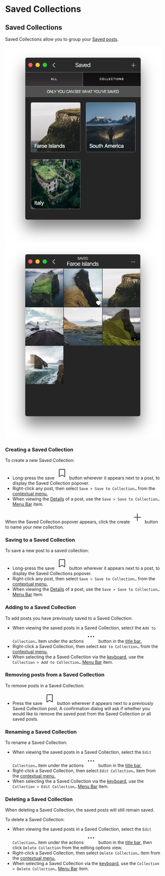 # Saved Collections

## Saved Collections

Saved Collections allow you to group your [Saved posts](./#saved-posts).

![](../../.gitbook/assets/savedcollections-1.png) ![](../../.gitbook/assets/savedcollections-2.png)

### Creating a Saved Collection

To create a new Saved Collection:

* Long-press the save ![](../../.gitbook/assets/saved.png) button wherever it appears next to a post, to display the Saved Collection popover.
* Right-click any post, then select `Save > Save to Collection…` from the [contextual menu.](../../misc/glossary.md#contextual-menu)
* When viewing the [Details](../detailview.md) of a post, use the `Save > Save to Collection…` [Menu Bar](../../misc/glossary.md#menu-bar) item.

When the Saved Collection popover appears, click the create ![](../../.gitbook/assets/compose.png) button to name your new collection.

### Saving to a Saved Collection

To save a new post to a saved collection:

* Long-press the save ![](../../.gitbook/assets/saved.png) button wherever it appears next to a post, to display the Saved Collections popover.
* Right-click any post, then select `Save > Save to Collection…` from the [contextual menu.](../../misc/glossary.md#contextual-menu)
* When viewing the [Details](../detailview.md) of a post, use the `Save > Save to Collection…` [Menu Bar](../../misc/glossary.md#menu-bar) item.

### Adding to a Saved Collection

To add posts you have previously saved to a Saved Collection:

* When viewing the saved posts in a Saved Collection, select the `Add to Collection…` item under the actions ![](../../.gitbook/assets/actions-menu.png) button in the [title bar.](../../misc/glossary.md#title-bar)
* Right-click a Saved Collection, then select `Add to Collection…` from the [contextual menu.](../../misc/glossary.md#contextual-menu)
* When selecting the a Saved Collection via the [keyboard](../../misc/keyboard-shortcuts.md), use the `Collection > Add to Collection…` [Menu Bar](../../misc/glossary.md#menu-bar) item.

### Removing posts from a Saved Collection

To remove posts in a Saved Collection:

* Press the save ![](../../.gitbook/assets/saved.png) button wherever it appears next to a previously Saved Collection post. A confirmation dialog will ask if whether you would like to remove the saved post from the Saved Collection or all saved posts.

### Renaming a Saved Collection

To rename a Saved Collection:

* When viewing the saved posts in a Saved Collection, select the `Edit Collection…` item under the actions ![](../../.gitbook/assets/actions-menu.png) button in the [title bar.](../../misc/glossary.md#title-bar)
* Right-click a Saved Collection, then select `Edit Collection…` item from the [contextual menu.](../../misc/glossary.md#contextual-menu)
* When selecting the a Saved Collection via the [keyboard](../../misc/keyboard-shortcuts.md), use the `Collection > Edit Collection…` [Menu Bar](../../misc/glossary.md#menu-bar) item.

### Deleting a Saved Collection

When deleting a Saved Collection, the saved posts will still remain saved.

To delete a Saved Collection:

* When viewing the saved posts in a Saved Collection, select the `Edit Collection…` item under the actions ![](../../.gitbook/assets/actions-menu.png) button in the [title bar](../../misc/glossary.md#title-bar), then click `Delete Collection` from the editing options view.
* Right-click a Saved Collection, then select `Delete Collection…` item from the [contextual menu.](../../misc/glossary.md#contextual-menu)
* When selecting a Saved Collection via the [keyboard](../../misc/keyboard-shortcuts.md), use the `Collection > Delete Collection…` [Menu Bar](../../misc/glossary.md#menu-bar) item.



